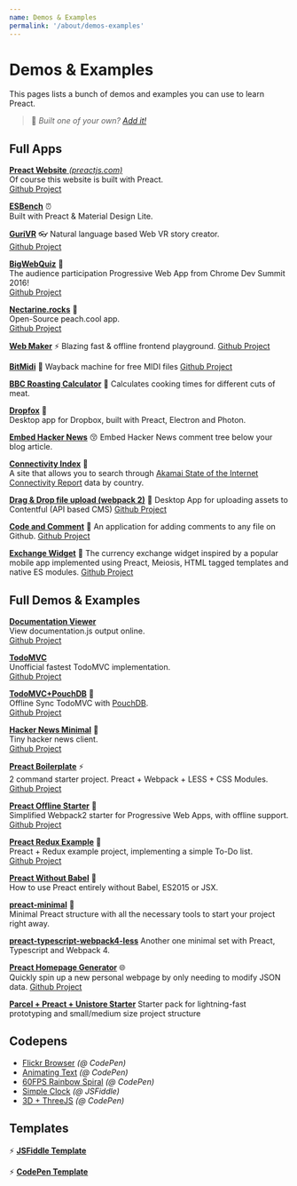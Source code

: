 ```yaml
---
name: Demos & Examples
permalink: '/about/demos-examples'
---
```


# Demos & Examples

This pages lists a bunch of demos and examples you can use to learn Preact.

> :information_desk_person: _Built one of your own?
> [Add it!](https://github.com/developit/preact-www/blob/master/content/about/demos-examples.md)_


## Full Apps

[**Preact Website** _(preactjs.com)_](https://preactjs.com)  
Of course this website is built with Preact.  
[Github Project](https://github.com/developit/preact-www)

**[ESBench](http://esbench.com)** :alarm_clock:  
Built with Preact & Material Design Lite.

[**GuriVR**](https://gurivr.com) :eyeglasses:
Natural language based Web VR story creator.  
[Github Project](https://github.com/opennewslabs/guri-vr)

[**BigWebQuiz**](https://bigwebquiz.com) :game_die:  
The audience participation Progressive Web App from Chrome Dev Summit 2016!  
[Github Project](https://github.com/jakearchibald/big-web-quiz)

**[Nectarine.rocks](http://nectarine.rocks)** :peach:  
Open-Source peach.cool app.  
[Github Project](https://github.com/developit/nectarine)

**[Web Maker](https://webmakerapp.com/app/)** :zap:
Blazing fast & offline frontend playground.
[Github Project](https://github.com/chinchang/web-maker)

**[BitMidi](https://bitmidi.com/)** :musical_keyboard:
Wayback machine for free MIDI files
[Github Project](https://github.com/feross/bitmidi.com)

**[BBC Roasting Calculator](https://www.bbc.com/food/techniques/articles/roast-calculator)** :turkey:
Calculates cooking times for different cuts of meat.

**[Dropfox](https://github.com/developit/dropfox)** :wolf:  
Desktop app for Dropbox, built with Preact, Electron and Photon.

**[Embed Hacker News](https://github.com/TXTPEN/hn)** :kissing_closed_eyes:
Embed Hacker News comment tree below your blog article.

**[Connectivity Index](https://cindex.co)** :iphone:  
A site that allows you to search through [Akamai State of the Internet Connectivity Report](https://content.akamai.com/PG7010-Q2-2016-SOTI-Connectivity-Report.html) data by country.

**[Drag & Drop file upload (webpack 2)](https://contentful-labs.github.io/file-upload-example/)** :rocket:
Desktop App for uploading assets to Contentful (API based CMS)
[Github Project](https://github.com/contentful-labs/file-upload-example)

**[Code and Comment](https://code-and-comment.github.io/code-and-comment/)** :memo:
An application for adding comments to any file on Github.
[Github Project](https://github.com/code-and-comment/code-and-comment)

**[Exchange Widget](https://sgtpep.github.io/exchange-widget/dist/)** :currency_exchange:
The currency exchange widget inspired by a popular mobile app implemented using Preact, Meiosis, HTML tagged templates and native ES modules.
[Github Project](https://github.com/sgtpep/exchange-widget)

## Full Demos & Examples

**[Documentation Viewer](https://documentation-viewer.firebaseapp.com)**  
View documentation.js output online.  
[Github Project](https://github.com/developit/documentation-viewer)

**[TodoMVC](http://developit.github.io/preact-todomvc/)**  
Unofficial fastest TodoMVC implementation.  
[Github Project](https://github.com/developit/preact-todomvc)

**[TodoMVC+PouchDB](http://katopz.github.io/preact-todomvc-pouchdb/)** :floppy_disk:  
Offline Sync TodoMVC with [PouchDB](https://pouchdb.com/).  
[Github Project](https://github.com/katopz/preact-todomvc-pouchdb)

**[Hacker News Minimal](https://developit.github.io/hn_minimal/)** :newspaper:  
Tiny hacker news client.  
[Github Project](https://github.com/developit/hn_minimal)

**[Preact Boilerplate](https://preact-boilerplate.surge.sh)** :zap:  
2 command starter project. Preact + Webpack + LESS + CSS Modules.  
[Github Project](https://github.com/developit/preact-boilerplate)

**[Preact Offline Starter](https://preact-starter.now.sh)** :100:  
Simplified Webpack2 starter for Progressive Web Apps, with offline support.  
[Github Project](https://github.com/lukeed/preact-starter)

**[Preact Redux Example](https://preact-redux-example.surge.sh)** :repeat:  
Preact + Redux example project, implementing a simple To-Do list.  
[Github Project](https://github.com/developit/preact-redux-example)

**[Preact Without Babel](https://github.com/developit/preact-without-babel)** :horse:  
How to use Preact entirely without Babel, ES2015 or JSX.

**[preact-minimal](https://github.com/aganglada/preact-minimal)** :rocket:  
Minimal Preact structure with all the necessary tools to start your project right away.

**[preact-typescript-webpack4-less](https://github.com/lexey111/preact-typescript-webpack4-boilerplate)**
Another one minimal set with Preact, Typescript and Webpack 4.

**[Preact Homepage Generator](https://thomaswood.me/)** :globe_with_meridians:  
Quickly spin up a new personal webpage by only needing to modify JSON data.
[Github Project](https://github.com/tomasswood/preact-homepage-generator)

**[Parcel + Preact + Unistore Starter](https://github.com/hwclass/parcel-preact-unistore-starter)**
Starter pack for lightning-fast prototyping and small/medium size project structure

## Codepens

- [Flickr Browser](http://codepen.io/developit/full/VvMZwK/) _(@ CodePen)_
- [Animating Text](http://codepen.io/developit/full/LpNOdm/) _(@ CodePen)_
- [60FPS Rainbow Spiral](http://codepen.io/developit/full/xGoagz/) _(@ CodePen)_
- [Simple Clock](http://jsfiddle.net/developit/u9m5x0L7/embedded/result,js/) _(@ JSFiddle)_
- [3D + ThreeJS](http://codepen.io/developit/pen/PPMNjd?editors=0010) _(@ CodePen)_

## Templates

:zap: [**JSFiddle Template**](https://jsfiddle.net/developit/rs6zrh5f/embedded/result/)

:zap: [**CodePen Template**](http://codepen.io/developit/pen/pgaROe?editors=0010)
